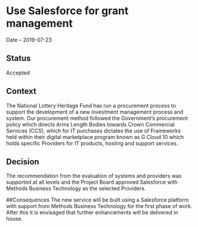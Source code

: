# Use Salesforce for grant management 

Date – 2019-07-23 

## Status 
Accepted 

## Context 
The National Lottery Heritage Fund has run a procurement process to support the development of a new investment management process and system. Our procurement method followed the Government’s procurement policy which directs Arms Length Bodies towards Crown Commercial Services (CCS), which for IT purchases dictates the use of Frameworks held within their digital marketplace program known as G Cloud 10 which holds specific Providers for IT products, hosting and support services. 

## Decision 
The recommendation from the evaluation of systems and providers was supported at all levels and the Project Board approved Salesforce with Methods Business Technology as the selected Providers. 

##Consequences 
The new service will be built using a Salesforce platform with support from Methods Business Technology for the first phase of work. After this it is envisaged that further enhancements will be delivered in house. 
